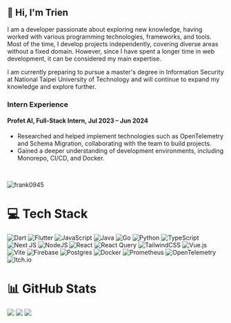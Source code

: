 ## 👋 Hi, I'm Trien

I am a developer passionate about exploring new knowledge, having worked with various programming technologies, frameworks, and tools. Most of the time, I develop projects independently, covering diverse areas without a fixed domain. However, since I have spent a longer time in web development, it can be considered my main expertise.

I am currently preparing to pursue a master's degree in Information Security at National Taipei University of Technology and will continue to expand my knowledge and explore further.

### Intern Experience
#### Profet AI, Full-Stack Intern, Jul 2023 – Jun 2024
- Researched and helped implement technologies such as OpenTelemetry and Schema Migration, collaborating with the team to build projects.  
- Gained a deeper understanding of development environments, including Monorepo, CI/CD, and Docker.  

<br/>
<p align="left"> <img src="https://komarev.com/ghpvc/?username=frank0945&label=Profile%20views&color=0e75b6&style=flat" alt="frank0945" /> </p>


# 💻 Tech Stack
![Dart](https://img.shields.io/badge/dart-%230175C2.svg?style=for-the-badge&logo=dart&logoColor=white) ![Flutter](https://img.shields.io/badge/Flutter-%2302569B.svg?style=for-the-badge&logo=Flutter&logoColor=white) ![JavaScript](https://img.shields.io/badge/javascript-%23323330.svg?style=for-the-badge&logo=javascript&logoColor=%23F7DF1E) ![Java](https://img.shields.io/badge/java-%23ED8B00.svg?style=for-the-badge&logo=openjdk&logoColor=white) ![Go](https://img.shields.io/badge/go-%2300ADD8.svg?style=for-the-badge&logo=go&logoColor=white) ![Python](https://img.shields.io/badge/python-3670A0?style=for-the-badge&logo=python&logoColor=ffdd54) ![TypeScript](https://img.shields.io/badge/typescript-%23007ACC.svg?style=for-the-badge&logo=typescript&logoColor=white) ![Next JS](https://img.shields.io/badge/Next-black?style=for-the-badge&logo=next.js&logoColor=white) ![NodeJS](https://img.shields.io/badge/node.js-6DA55F?style=for-the-badge&logo=node.js&logoColor=white) ![React](https://img.shields.io/badge/react-%2320232a.svg?style=for-the-badge&logo=react&logoColor=%2361DAFB) ![React Query](https://img.shields.io/badge/-React%20Query-FF4154?style=for-the-badge&logo=react%20query&logoColor=white) ![TailwindCSS](https://img.shields.io/badge/tailwindcss-%2338B2AC.svg?style=for-the-badge&logo=tailwind-css&logoColor=white) ![Vue.js](https://img.shields.io/badge/vue.js-%2335495e.svg?style=for-the-badge&logo=vuedotjs&logoColor=%234FC08D) ![Vite](https://img.shields.io/badge/vite-%23646CFF.svg?style=for-the-badge&logo=vite&logoColor=white) ![Firebase](https://img.shields.io/badge/firebase-a08021?style=for-the-badge&logo=firebase&logoColor=ffcd34) ![Postgres](https://img.shields.io/badge/postgres-%23316192.svg?style=for-the-badge&logo=postgresql&logoColor=white) ![Docker](https://img.shields.io/badge/docker-%230db7ed.svg?style=for-the-badge&logo=docker&logoColor=white) ![Prometheus](https://img.shields.io/badge/Prometheus-E6522C?style=for-the-badge&logo=Prometheus&logoColor=white) ![OpenTelemetry](https://img.shields.io/badge/OpenTelemetry-FFFFFF?&style=for-the-badge&logo=opentelemetry&logoColor=black) ![Itch.io](https://img.shields.io/badge/Itch-%23FF0B34.svg?style=for-the-badge&logo=Itch.io&logoColor=white)
# 📊 GitHub Stats
![](https://github-readme-stats.vercel.app/api?username=Frank0945&theme=dark&hide_border=true&include_all_commits=false&count_private=false)
![](https://github-readme-stats.vercel.app/api/top-langs/?username=Frank0945&theme=dark&hide_border=true&include_all_commits=false&count_private=false&layout=compact)
![](https://github-readme-streak-stats.herokuapp.com/?user=Frank0945&theme=dark&hide_border=false)